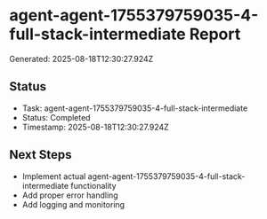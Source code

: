 # agent-agent-1755379759035-4-full-stack-intermediate Report

Generated: 2025-08-18T12:30:27.924Z

## Status
- Task: agent-agent-1755379759035-4-full-stack-intermediate
- Status: Completed
- Timestamp: 2025-08-18T12:30:27.924Z

## Next Steps
- Implement actual agent-agent-1755379759035-4-full-stack-intermediate functionality
- Add proper error handling
- Add logging and monitoring
